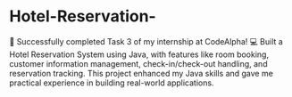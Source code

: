 # Hotel-Reservation-
🏨 Successfully completed Task 3 of my internship at CodeAlpha! 💻 Built a Hotel Reservation System using Java, with features like room booking, customer information management, check-in/check-out handling, and reservation tracking. This project enhanced my Java skills and gave me practical experience in building real-world applications.

